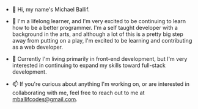 - 👋 Hi, my name's Michael Ballif.

- 👀 I'm a lifelong learner, and I'm very excited to be continuing to learn how to be a better programmer.  I'm a self taught developer with a background in the arts, and although a lot of this is a pretty big step away from putting on a play, I'm excited to be learning and contributing as a web developer.
 
- 🌱 Currently I'm living primarily in front-end development, but I'm very interested in continuing to expand my skills toward full-stack development.

- 📫 If you're curious about anything I'm working on, or are interested in collaborating with me, feel free to reach out to me at mballifcodes@gmail.com.
